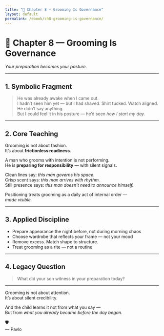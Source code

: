 ```yaml
---
title: "📖 Chapter 8 — Grooming Is Governance"
layout: default
permalink: /ebook/ch8-grooming-is-governance/
---
```


# 📖 Chapter 8 — Grooming Is Governance  
_Your preparation becomes your posture._

---

## 1. Symbolic Fragment

> He was already awake when I came out.  
> I hadn’t seen him yet — but I had shaved. Shirt tucked. Watch aligned.  
> He didn’t say anything.  
> But I could feel it in his posture — he’d seen *how I start my day.*

---

## 2. Core Teaching

Grooming is not about fashion.  
It’s about **frictionless readiness**.

A man who grooms with intention is not performing.  
He is **preparing for responsibility** — with silent signals.

Clean lines say: *this man governs his space.*  
Crisp scent says: *this man arrives with rhythm.*  
Still presence says: *this man doesn’t need to announce himself.*

Positioning treats grooming as a daily act of internal order —  
*made visible.*

---

## 3. Applied Discipline

- Prepare appearance the night before, not during morning chaos  
- Choose wardrobe that reflects your frame — not your mood  
- Remove excess. Match shape to structure.  
- Treat grooming as a rite — not a routine

---

## 4. Legacy Question

> What did your son witness in your preparation today?

---

Grooming is not about attention.  
It’s about silent credibility.

And the child learns it not from what you say —  
But from *what you already became before the day began.*

🛡️  
— Pavlo
